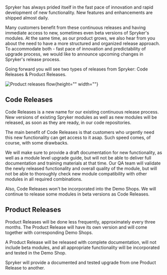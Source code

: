 <!--
Here you can find the latest release notes and archived content. 

Due to the nature of Spryker Commerce OS, we have releases nearly every day. Once or twice a month we aggregate this information into release notes and publish release information to out academy and our mailing list. 

For more information about our release process see: [Atomic Releases](https://spryker.com/blog/sprykers-atomic-releases).

## Latest
Click on one of the links in the menu on the right to view release information.
-->

Spryker has always prided itself in the fast pace of innovation and rapid development of new functionality. New features and enhancements are shipped almost daily.

Many customers benefit from these continuous releases and having  immediate access to new, sometimes even beta versions of Spryker's modules. At the same time, as our product grows, we also hear from you about the need to have a more structured and organized release approach. To accommodate both - fast pace of innovation and predictability of upgrade process, we would like to announce upcoming changes in Spryker's release process.

Going forward you will see two types of releases from Spryker: Code Releases &amp; Product Releases.

![Product releases flow](https://spryker.s3.eu-central-1.amazonaws.com/docs/About/Releases/Release+notes/image2018-8-10_17-10-26.png){height="" width=""}

## Code Releases
Code Releases is a new name for our existing continuous release process. New versions of existing Spryker modules as well as new modules will be released, as soon as they are ready, in our code repositories.

The main benefit of Code Releases is that customers who urgently need this new functionality can get access to it asap. Such speed comes, of course, with some drawbacks.

We will make sure to provide a draft documentation for new functionality, as well as a module level upgrade guide, but will not be able to deliver full documentation and training materials at that time. Our QA team will validate the newly released functionality and overall quality of the module, but will not be able to thoroughly check new module compatibility with other modules in all required combinations.

Also, Code Releases won't be incorporated into the Demo Shops. We will continue to release some modules in beta versions as Code Releases.

## Product Releases
Product Releases will be done less frequently, approximately every three months. The Product Release will have its own version and will come together with corresponding Demo Shops.

A Product Release will be released with complete documentation, will not include beta modules, and all appropriate functionality will be incorporated and tested in the Demo Shop.

Spryker will provide a documented and tested upgrade from one Product Release to another.